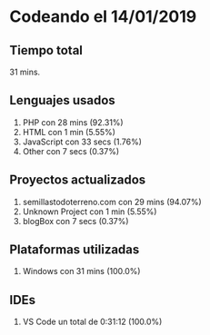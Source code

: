 # Codeando el 14/01/2019

## Tiempo total
31 mins.

## Lenguajes usados
1. PHP con 28 mins (92.31%)
1. HTML con 1 min (5.55%)
1. JavaScript con 33 secs (1.76%)
1. Other con 7 secs (0.37%)

## Proyectos actualizados
1. semillastodoterreno.com con 29 mins (94.07%)
1. Unknown Project con 1 min (5.55%)
1. blogBox con 7 secs (0.37%)

## Plataformas utilizadas
1. Windows con 31 mins (100.0%)

## IDEs
1. VS Code un total de 0:31:12 (100.0%)
